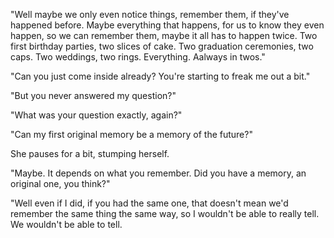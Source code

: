 "Well maybe we only even notice things, remember them, if they've happened before. Maybe everything that happens, for us to know they even happen, so we can remember them, maybe it all has to happen twice. Two first birthday parties, two slices of cake. Two graduation ceremonies, two caps. Two weddings, two rings. Everything. Aalways in twos."

"Can you just come inside already? You're starting to freak me out a bit."

"But you never answered my question?"

"What was your question exactly, again?"

"Can my first original memory be a memory of the future?"

She pauses for a bit, stumping herself.

"Maybe. It depends on what you remember. Did you have a memory, an original one, you think?"

"Well even if I did, if you had the same one, that doesn't mean we'd remember the same thing the same way, so I wouldn't be able to really tell. We wouldn't be able to tell.